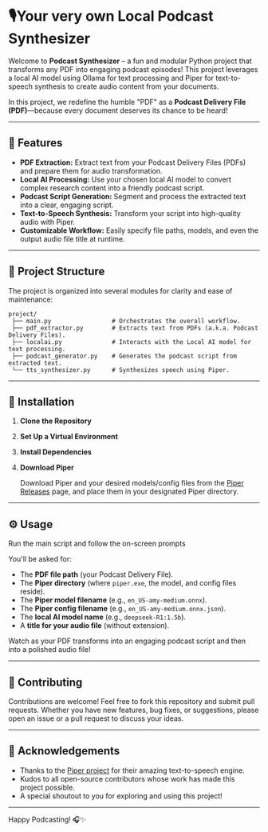 
# 🎙Your very own Local Podcast Synthesizer

Welcome to **Podcast Synthesizer** – a fun and modular Python project that transforms any PDF into engaging podcast episodes! This project leverages a local AI model using Ollama for text processing and Piper for text-to-speech synthesis to create audio content from your documents.

In this project, we redefine the humble "PDF" as a **Podcast Delivery File (PDF)**—because every document deserves its chance to be heard!

---

## 🚀 Features

- **PDF Extraction:** Extract text from your Podcast Delivery Files (PDFs) and prepare them for audio transformation.
- **Local AI Processing:** Use your chosen local AI model to convert complex research content into a friendly podcast script.
- **Podcast Script Generation:** Segment and process the extracted text into a clear, engaging script.
- **Text-to-Speech Synthesis:** Transform your script into high-quality audio with Piper.
- **Customizable Workflow:** Easily specify file paths, models, and even the output audio file title at runtime.

---

## 📂 Project Structure

The project is organized into several modules for clarity and ease of maintenance:

```
project/
 ├── main.py                 # Orchestrates the overall workflow.
 ├── pdf_extractor.py        # Extracts text from PDFs (a.k.a. Podcast Delivery Files).
 ├── localai.py              # Interacts with the Local AI model for text processing.
 ├── podcast_generator.py    # Generates the podcast script from extracted text.
 └── tts_synthesizer.py      # Synthesizes speech using Piper.
```

---

## 🔧 Installation

1. **Clone the Repository**


2. **Set Up a Virtual Environment**


3. **Install Dependencies**


4. **Download Piper**

   Download Piper and your desired models/config files from the [Piper Releases](https://github.com/rhasspy/piper/releases) page, and place them in your designated Piper directory.

---

## ⚙️ Usage

Run the main script and follow the on-screen prompts

You'll be asked for:
- The **PDF file path** (your Podcast Delivery File).
- The **Piper directory** (where `piper.exe`, the model, and config files reside).
- The **Piper model filename** (e.g., `en_US-amy-medium.onnx`).
- The **Piper config filename** (e.g., `en_US-amy-medium.onnx.json`).
- The **local AI model name** (e.g., `deepseek-R1:1.5b`).
- A **title for your audio file** (without extension).

Watch as your PDF transforms into an engaging podcast script and then into a polished audio file!

---

## 🤝 Contributing

Contributions are welcome! Feel free to fork this repository and submit pull requests. Whether you have new features, bug fixes, or suggestions, please open an issue or a pull request to discuss your ideas.


---

## 🎉 Acknowledgements

- Thanks to the [Piper project](https://github.com/rhasspy/piper) for their amazing text-to-speech engine.
- Kudos to all open-source contributors whose work has made this project possible.
- A special shoutout to you for exploring and using this project!

---

Happy Podcasting! 🎧✨

